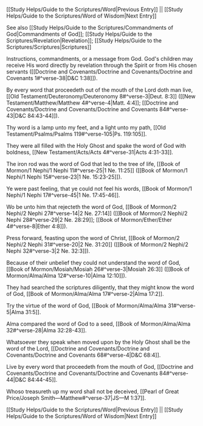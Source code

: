 [[Study Helps/Guide to the Scriptures/Word|Previous Entry]]  ||  [[Study Helps/Guide to the Scriptures/Word of Wisdom|Next Entry]]

 See also [[Study Helps/Guide to the Scriptures/Commandments of God|Commandments of God]]; [[Study Helps/Guide to the Scriptures/Revelation|Revelation]]; [[Study Helps/Guide to the Scriptures/Scriptures|Scriptures]]

 Instructions, commandments, or a message from God. God's children may receive His word directly by revelation through the Spirit or from His chosen servants ([[Doctrine and Covenants/Doctrine and Covenants/Doctrine and Covenants 1#^verse-38|D&C 1:38]]).

 By every word that proceedeth out of the mouth of the Lord doth man live, [[Old Testament/Deuteronomy/Deuteronomy 8#^verse-3|Deut. 8:3]] ([[New Testament/Matthew/Matthew 4#^verse-4|Matt. 4:4]]; [[Doctrine and Covenants/Doctrine and Covenants/Doctrine and Covenants 84#^verse-43|D&C 84:43-44]]).

 Thy word is a lamp unto my feet, and a light unto my path, [[Old Testament/Psalms/Psalms 119#^verse-105|Ps. 119:105]].

 They were all filled with the Holy Ghost and spake the word of God with boldness, [[New Testament/Acts/Acts 4#^verse-31|Acts 4:31-33]].

 The iron rod was the word of God that led to the tree of life, [[Book of Mormon/1 Nephi/1 Nephi 11#^verse-25|1 Ne. 11:25]] ([[Book of Mormon/1 Nephi/1 Nephi 15#^verse-23|1 Ne. 15:23-25]]).

 Ye were past feeling, that ye could not feel his words, [[Book of Mormon/1 Nephi/1 Nephi 17#^verse-45|1 Ne. 17:45-46]].

 Wo be unto him that rejecteth the word of God, [[Book of Mormon/2 Nephi/2 Nephi 27#^verse-14|2 Ne. 27:14]] ([[Book of Mormon/2 Nephi/2 Nephi 28#^verse-29|2 Ne. 28:29]]; [[Book of Mormon/Ether/Ether 4#^verse-8|Ether 4:8]]).

 Press forward, feasting upon the word of Christ, [[Book of Mormon/2 Nephi/2 Nephi 31#^verse-20|2 Ne. 31:20]] ([[Book of Mormon/2 Nephi/2 Nephi 32#^verse-3|2 Ne. 32:3]]).

 Because of their unbelief they could not understand the word of God, [[Book of Mormon/Mosiah/Mosiah 26#^verse-3|Mosiah 26:3]] ([[Book of Mormon/Alma/Alma 12#^verse-10|Alma 12:10]]).

 They had searched the scriptures diligently, that they might know the word of God, [[Book of Mormon/Alma/Alma 17#^verse-2|Alma 17:2]].

 Try the virtue of the word of God, [[Book of Mormon/Alma/Alma 31#^verse-5|Alma 31:5]].

 Alma compared the word of God to a seed, [[Book of Mormon/Alma/Alma 32#^verse-28|Alma 32:28-43]].

 Whatsoever they speak when moved upon by the Holy Ghost shall be the word of the Lord, [[Doctrine and Covenants/Doctrine and Covenants/Doctrine and Covenants 68#^verse-4|D&C 68:4]].

 Live by every word that proceedeth from the mouth of God, [[Doctrine and Covenants/Doctrine and Covenants/Doctrine and Covenants 84#^verse-44|D&C 84:44-45]].

 Whoso treasureth up my word shall not be deceived, [[Pearl of Great Price/Joseph Smith—Matthew#^verse-37|JS—M 1:37]].

[[Study Helps/Guide to the Scriptures/Word|Previous Entry]]  ||  [[Study Helps/Guide to the Scriptures/Word of Wisdom|Next Entry]]